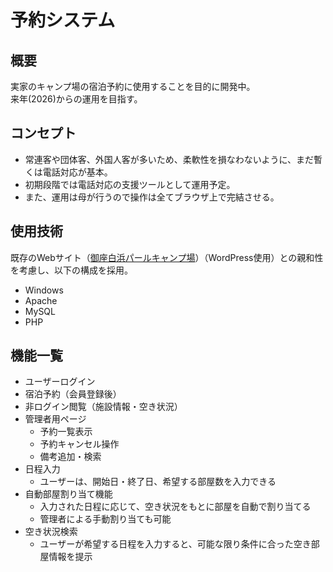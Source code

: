 # 予約システム

## 概要

実家のキャンプ場の宿泊予約に使用することを目的に開発中。  
来年(2026)からの運用を目指す。

## コンセプト

- 常連客や団体客、外国人客が多いため、柔軟性を損なわないように、まだ暫くは電話対応が基本。
- 初期段階では電話対応の支援ツールとして運用予定。
- また、運用は母が行うので操作は全てブラウザ上で完結させる。

## 使用技術

既存のWebサイト（[御座白浜パールキャンプ場](https://www.isesima.jp/goza/pearl)）（WordPress使用）との親和性を考慮し、以下の構成を採用。

- Windows
- Apache
- MySQL
- PHP

## 機能一覧

- ユーザーログイン
- 宿泊予約（会員登録後）
- 非ログイン閲覧（施設情報・空き状況）
- 管理者用ページ
  - 予約一覧表示
  - 予約キャンセル操作
  - 備考追加・検索
- 日程入力
  - ユーザーは、開始日・終了日、希望する部屋数を入力できる
- 自動部屋割り当て機能
  - 入力された日程に応じて、空き状況をもとに部屋を自動で割り当てる
  - 管理者による手動割り当ても可能
- 空き状況検索
  - ユーザーが希望する日程を入力すると、可能な限り条件に合った空き部屋情報を提示
